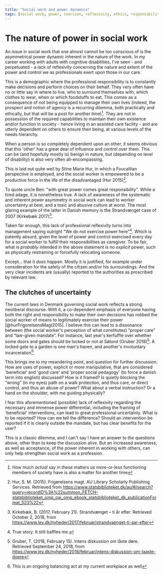 ```yaml
---
title: "Social work and power dynamics"
tags: [social work, power, coercion, reflexivity, ethics, responsibility, special needs]
---
```


# The nature of power in social work

An issue in social work that one almost cannot be too conscious of is the asymmetrical power dynamic inherent in the nature of the work.
In my career working with adults with cognitive disabilities, I've seen - and perpetuated - a lack of reflexivity concerning the nature and extent of the power and control we as professionals exert upon those in our care.

This is a demographic where the professional responsibility is to constantly make decisions and perform choices on their behalf.
They very often have no or little say in where to live, who to surround themselves with, which clothes to wear, when or which foodstuffs to eat.
This comes as a consequence of not being equipped to manage their own lives (indeed, the prospect and notion of agency is a recurring dilemma, both practically and ethically, but that will be a post for another time)[^agency].
They are not in possession of the required capabilities to maintain their own existence and/or function in society - hence living in an
assisted care facility - and are utterly dependent on others to ensure their being, at various levels of the needs hierarchy.

When a person is so completely dependent upon an other, it seems obvious that this 'other' has a great deal of influence and control over them. This can be (and hopefully mostly is) benign in nature, but (depending on level of disability) is also very often all-encompassing.

This is laid out quite well by Stine Marie Hur, in which a Foucaltian perspective is employed, and the social worker is empowered to be a productive force in the life of the disadvantaged (Hur 2015)[^hurFrigorelsensMagt2015].

To quote uncle Ben: "with great power comes great responsibility".
While a tired adage, it is nonetheless true.
A lack of awareness of the systematic and inherent power asymmetry in social work can lead to worker uncertainty at best, and a toxic and abusive culture at worst.
The most glaring example of the latter in Danish memory is the Strandvænget case of 2007 (Kirkebæk 2017)[^kirkebaekStrandvaengetTiAr2017].

Taken far enough, this lack of professional reflexivity turns into management saying outright "We do not exercise power here"[^truestory].
Which is patently absurd, given the level of power and control exercised every day for a social worker to fulfill their responsibilities as caregiver.
To be fair, what is *probably* intended in the above statement is no *explicit* power, such as
physically restraining or forcefully relocating someone.

Except... that it *does* happen.
Mostly it is justified, for example under consideration for the safety of the citizen and/or his surroundings.
And the very clear incidents are (usually) reported to the authorities as proscribed by relevant law.

## The clutches of uncertainty

The current laws in Denmark governing social work reflects a strong neoliberal discourse.
With it, a co-dependent emphasis of everyone having both the right and responsibility to make their own decisions has robbed the social worker of means to legitimately exercise their power [@hurFrigorelsensMagt2015].
I believe this can lead to a dissonance between (the social worker's perception of what constitutes) “proper care” and “law-given mandate”.
For instance, last year's kerfuffle over whether some doors and gates should be locked or not at Sølund (Gruber 2018)[^gruberIntensDiskussionOm2018].
A locked gate to a garden is one man's haven, and another's involuntary incarceration[^lockedgates].

This brings me to my meandering point, and question for further discussion.
How are uses of power, explicit or more manipulative, that are considered 'beneficial' and 'good care' and 'proper social pedagogy' (to force a danish term into english) discussed?
How is it framed?
Is quietly blocking the “wrong” (in my eyes) path on a walk protection, and thus care, or direct control, and thus an abuse of power?
What about a verbal instruction? Or a hand on the shoulder, with me guiding physically?

I fear this aforementioned (possible) lack of reflexivity regarding the necessary and immense power differential, including the framing of 'beneficial' interventions, can lead to great professional uncertainty.
What is to be reported?
How can we tell the difference?
Should an intervention be reported if it is clearly outside the mandate, but has clear benefits for the user?

This is a classic dilemma, and I can't say I have an answer to the questions above, other than to keep the discussion alive.
But an increased awareness, as well as acceptance, of the power inherent in working with others, can only help strengthen social work as a profession.

[^gruberIntensDiskussionOm2018]: Gruber, T. (2018, February 15). Intens diskussion om låste døre. Retrieved September 24, 2018, from https://www.lev.dk/nyheder/2018/februar/intens-diskussion-om-laaste-doere
[^kirkebaekStrandvaengetTiAr2017]: Kirkebæk, B. (2017, February 21). Strandvænget – ti år efter. Retrieved October 2, 2018, from https://www.lev.dk/nyheder/2017/februar/strandvaenget-ti-aar-efter
[^hurFrigorelsensMagt2015]: Hur, S. M. (2015). Frigørelsens magt. AU Library Scholarly Publishing Services. Retrieved from https://www.statsbiblioteket.dk/au/#/search?query=recordID%3A%22summon_FETCH-statsbiblioteket_omp_oai_omp_ebook_statsbiblioteket_dk_publicationFormat_523%22

[^lockedgates]: This is an ongoing balancing act at my current workplace as well
[^agency]: How much *actual* say in these matters us more-or-less functioning members of society have is also a matter for another time
[^truestory]: True story. It still baffles me.
